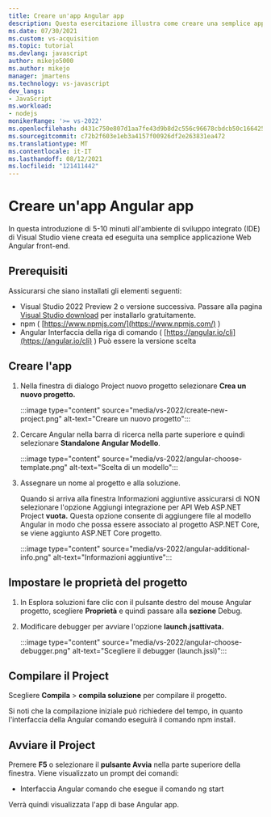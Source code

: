 ```yaml
---
title: Creare un'app Angular app
description: Questa esercitazione illustra come creare una semplice applicazione Angular in Visual Studio.
ms.date: 07/30/2021
ms.custom: vs-acquisition
ms.topic: tutorial
ms.devlang: javascript
author: mikejo5000
ms.author: mikejo
manager: jmartens
ms.technology: vs-javascript
dev_langs:
- JavaScript
ms.workload:
- nodejs
monikerRange: '>= vs-2022'
ms.openlocfilehash: d431c750e807d1aa7fe43d9b8d2c556c96678cbdcb50c166425a377228dc9172
ms.sourcegitcommit: c72b2f603e1eb3a4157f00926df2e263831ea472
ms.translationtype: MT
ms.contentlocale: it-IT
ms.lasthandoff: 08/12/2021
ms.locfileid: "121411442"
---
```

# <a name="create-an-angular-app"></a>Creare un'app Angular app

In questa introduzione di 5-10 minuti all'ambiente di sviluppo integrato (IDE) di Visual Studio viene creata ed eseguita una semplice applicazione Web Angular front-end.

## <a name="prerequisites"></a>Prerequisiti

Assicurarsi che siano installati gli elementi seguenti:

- Visual Studio 2022 Preview 2 o versione successiva. Passare alla pagina [Visual Studio download](https://visualstudio.microsoft.com/downloads/) per installarlo gratuitamente.
- npm ( [https://www.npmjs.com/](https://www.npmjs.com/) ) 
- Angular Interfaccia della riga di comando ( [https://angular.io/cli](https://angular.io/cli) ) Può essere la versione scelta

## <a name="create-your-app"></a>Creare l'app

1. Nella finestra di dialogo Project nuovo progetto selezionare **Crea un nuovo progetto.**

   :::image type="content" source="media/vs-2022/create-new-project.png" alt-text="Creare un nuovo progetto":::

1. Cercare Angular nella barra di ricerca nella parte superiore e quindi selezionare **Standalone Angular Modello**.

   :::image type="content" source="media/vs-2022/angular-choose-template.png" alt-text="Scelta di un modello":::

1. Assegnare un nome al progetto e alla soluzione. 

   Quando si arriva alla finestra Informazioni aggiuntive assicurarsi di NON selezionare l'opzione Aggiungi integrazione per API Web ASP.NET Project **vuota.** Questa opzione consente di aggiungere file al modello Angular in modo che possa essere associato al progetto ASP.NET Core, se viene aggiunto ASP.NET Core progetto.

   :::image type="content" source="media/vs-2022/angular-additional-info.png" alt-text="Informazioni aggiuntive":::

## <a name="set-the-project-properties"></a>Impostare le proprietà del progetto

1. In Esplora soluzioni fare clic con il pulsante destro del mouse Angular progetto, scegliere **Proprietà** e quindi passare alla **sezione** Debug.

1. Modificare debugger per avviare l'opzione **launch.jsattivata.**
 
   :::image type="content" source="media/vs-2022/angular-choose-debugger.png" alt-text="Scegliere il debugger (launch.jssì)":::

## <a name="build-your-project"></a>Compilare il Project

Scegliere **Compila**  >  **compila soluzione** per compilare il progetto.

Si noti che la compilazione iniziale può richiedere del tempo, in quanto l'interfaccia della Angular comando eseguirà il comando npm install.

## <a name="start-your-project"></a>Avviare il Project

Premere **F5** o selezionare il **pulsante Avvia** nella parte superiore della finestra. Viene visualizzato un prompt dei comandi:

- Interfaccia Angular comando che esegue il comando ng start

Verrà quindi visualizzata l'app di base Angular app.